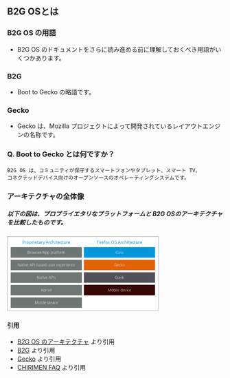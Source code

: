 
## B2G OSとは

### B2G OS の用語
- B2G OS のドキュメントをさらに読み進める前に理解しておくべき用語がいくつかあります。

### B2G
- Boot to Gecko の略語です。

### Gecko
- Gecko は、Mozilla プロジェクトによって開発されているレイアウトエンジンの名称です。

### Q. Boot to Gecko とは何ですか？
```
B2G OS は、コミュニティが保守するスマートフォンやタブレット、スマート TV、
コネクテッドデバイス向けのオープンソースのオペレーティングシステムです。
```

### アーキテクチャの全体像
##### 以下の図は、プロプライエタリなプラットフォームと B2G OSのアーキテクチャを比較したものです。
<img src="img/general-architecture.png" width="70%">

#### 引用
- [B2G OS のアーキテクチャ](https://developer.mozilla.org/ja/docs/Archive/B2G_OS/Architecture) より引用
- [B2G](https://wiki.mozilla.org/B2G) より引用
- [Gecko](https://developer.mozilla.org/ja/docs/Mozilla/Gecko) より引用
- [CHIRIMEN FAQ](https://chirimen.org/docs/ja/FAQ.html) より引用
